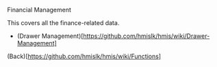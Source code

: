 Financial Management

This covers all the finance-related data.


* (Drawer Management)[https://github.com/hmislk/hmis/wiki/Drawer-Management]


(Back)[https://github.com/hmislk/hmis/wiki/Functions]
